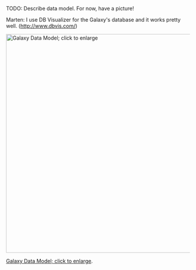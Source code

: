 <slot name="admin/linkbox" />
<slot name="develop/linkbox" />

TODO: Describe data model.  For now, have a picture!

Marten: I use DB Visualizer for the Galaxy's database and it works pretty well. (http://www.dbvis.com/)

<div class='center'>
<a href='/src/admin/internals/data-model/galaxy_schema.png'><img src="/src/admin/internals/data-model/galaxy_schema.png" alt="Galaxy Data Model; click to enlarge" width="600" /></a>

[Galaxy Data Model; click to enlarge](/src/admin/internals/data-model/galaxy_schema.png).
</div>
